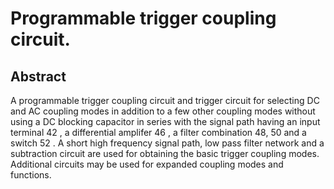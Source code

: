 # Programmable trigger coupling circuit.

## Abstract
A programmable trigger coupling circuit and trigger circuit for selecting DC and AC coupling modes in addition to a few other coupling modes without using a DC blocking capacitor in series with the signal path having an input terminal 42 , a differential amplifer 46 , a filter combination 48, 50 and a switch 52 . A short high frequency signal path, low pass filter network and a subtraction circuit are used for obtaining the basic trigger coupling modes. Additional circuits may be used for expanded coupling modes and functions.
